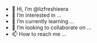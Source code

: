 - 👋 Hi, I’m @lizfreshieera
- 👀 I’m interested in ...
- 🌱 I’m currently learning ...
- 💞️ I’m looking to collaborate on ...
- 📫 How to reach me ...

<!---
lizfreshieera/lizfreshieera is a ✨ special ✨ repository because its `README.md` (this file) appears on your GitHub profile.
You can click the Preview link to take a look at your changes.
--->
